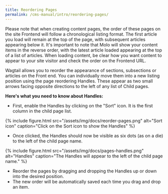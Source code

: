```yaml
---
title: Reordering Pages
permalink: /cms-manual/intro/reordering-pages/
---
```


Please note that when creating content pages, the order of these pages on the site Frontend will follow a chronological listing format. The first article you load will remain at the top of the page, with subsequent articles appearing below it. It's important to note that Molo will show your content items in the reverse order, with the latest article loaded appearing at the top of a list of articles. When loading content, be clear how you want content to appear to your site visitor and check the order on the Frontend URL.

Wagtail allows you to reorder the appearance of sections, subsections or articles on the Front end. You can individually move them into a new listing position using the page reordering Handles. These appear as two small arrows facing opposite directions to the left of any list of Child pages.

**Here's what you need to know about Handles:**

- First, enable the Handles by clicking on the "Sort" icon. It is the first column in the child page list.

{% include figure.html src="/assets/img/docs/reorder-pages.png" alt="Sort icon" caption="Click on the Sort icon to show the Handles" %}

- Once clicked, the Handles should now be visible as six dots (as on a die) to the left of the child page name.

{% include figure.html src="/assets/img/docs/pages-handles.png" alt="Handles" caption="The Handles will appear to the left of the child page name." %}

- Reorder the pages by dragging and dropping the Handles up or down into the desired position.
- The new order will be automatically saved each time you drag and drop an item.
